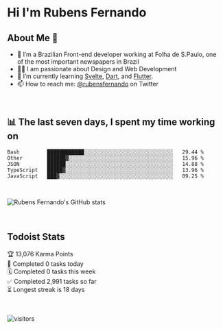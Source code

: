 # Hi I'm Rubens Fernando

## About Me 🚀

- 🌱 I’m a Brazilian Front-end developer working at Folha de S.Paulo, one of the most important newspapers in Brazil
- 👨‍💻 I am passionate about Design and Web Development
- 📖 I’m currently learning [Svelte](https://svelte.dev/), [Dart](https://dart.dev/), and [Flutter](https://flutter.dev/).
- 📫 How to reach me: [@rubensfernando](https://twitter.com/rubensfernando) on Twitter

<br />

## 📊 The last seven days, I spent my time working on

<!--START_SECTION:waka-->
```text
Bash         ████████████░░░░░░░░░░░░░░░░░░░░░░░░░░░░░   29.44 % 
Other        ██████▓░░░░░░░░░░░░░░░░░░░░░░░░░░░░░░░░░░   15.96 % 
JSON         ██████░░░░░░░░░░░░░░░░░░░░░░░░░░░░░░░░░░░   14.88 % 
TypeScript   █████▓░░░░░░░░░░░░░░░░░░░░░░░░░░░░░░░░░░░   13.96 % 
JavaScript   ███▓░░░░░░░░░░░░░░░░░░░░░░░░░░░░░░░░░░░░░   09.25 % 
```
<!--END_SECTION:waka-->

<br />

![Rubens Fernando's GitHub stats](https://github-readme-stats.vercel.app/api?username=rubensfernando&show_icons=true&hide_border=true)

<br />

## Todoist Stats

<!-- TODO-IST:START -->
🏆  13,076 Karma Points           
🌸  Completed 0 tasks today           
🗓  Completed 0 tasks this week           
✅  Completed 2,991 tasks so far           
⏳  Longest streak is 18 days
<!-- TODO-IST:END -->

<br>

![visitors](https://visitor-badge.laobi.icu/badge?page_id=rubensfernando.rubensfernando)
